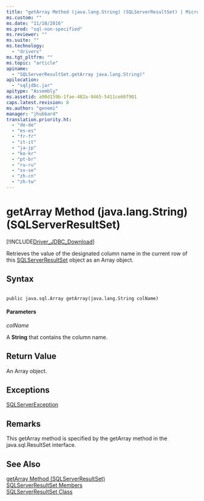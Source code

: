 ```yaml
---
title: "getArray Method (java.lang.String) (SQLServerResultSet) | Microsoft Docs"
ms.custom: ""
ms.date: "11/10/2016"
ms.prod: "sql-non-specified"
ms.reviewer: ""
ms.suite: ""
ms.technology: 
  - "drivers"
ms.tgt_pltfrm: ""
ms.topic: "article"
apiname: 
  - "SQLServerResultSet.getArray java.lang.String)"
apilocation: 
  - "sqljdbc.jar"
apitype: "Assembly"
ms.assetid: a98d159b-1fae-482a-9465-5411ce60f901
caps.latest.revision: 8
ms.author: "genemi"
manager: "jhubbard"
translation.priority.ht: 
  - "de-de"
  - "es-es"
  - "fr-fr"
  - "it-it"
  - "ja-jp"
  - "ko-kr"
  - "pt-br"
  - "ru-ru"
  - "sv-se"
  - "zh-cn"
  - "zh-tw"
---
```

# getArray Method (java.lang.String) (SQLServerResultSet)
[!INCLUDE[Driver_JDBC_Download](../../../connect/jdbc/includes)]

  Retrieves the value of the designated column name in the current row of this [SQLServerResultSet](../../../connect/jdbc/reference/sqlserverresultset-class.md) object as an Array object.  
  
## Syntax  
  
```  
  
public java.sql.Array getArray(java.lang.String colName)  
```  
  
#### Parameters  
 *colName*  
  
 A **String** that contains the column name.  
  
## Return Value  
 An Array object.  
  
## Exceptions  
 [SQLServerException](../../../connect/jdbc/reference/sqlserverexception-class.md)  
  
## Remarks  
 This getArray method is specified by the getArray method in the java.sql.ResultSet interface.  
  
## See Also  
 [getArray Method &#40;SQLServerResultSet&#41;](../../../connect/jdbc/reference/getarray-method--sqlserverresultset-.md)   
 [SQLServerResultSet Members](../../../connect/jdbc/reference/sqlserverresultset-members.md)   
 [SQLServerResultSet Class](../../../connect/jdbc/reference/sqlserverresultset-class.md)  
  
  